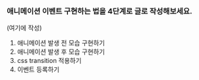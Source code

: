 ### 애니메이션 이벤트 구현하는 법을 4단계로 글로 작성해보세요.

(여기에 작성)
1. 애니메이션 발생 전 모습 구현하기
2. 애니메이션 발생 후 모습 구현하기
3. css transition 적용하기
4. 이벤트 등록하기